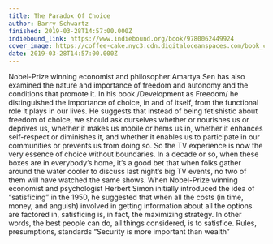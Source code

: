 ```yaml
---
title: The Paradox Of Choice
author: Barry Schwartz
finished: 2019-03-28T14:57:00.000Z
indiebound_link: https://www.indiebound.org/book/9780062449924
cover_image: https://coffee-cake.nyc3.cdn.digitaloceanspaces.com/book_covers/2019/the-paradox-of-choice.jpg
date: 2019-03-28T14:57:00.000Z
---
```

Nobel-Prize winning economist and philosopher Amartya Sen has also examined the nature and importance of freedom and autonomy and the conditions that promote it. In his book /Development as Freedom/ he distinguished the importance of choice, in and of itself, from the functional role it plays in our lives. He suggests that instead of being fetishistic about freedom of choice, we should ask ourselves whether or nourishes us or deprives us, whether it makes us mobile or hems us in, whether it enhances self-respect or diminishes it, and whether it enables us to participate in our communities or prevents us from doing so.
So the TV experience is now the very essence of choice without boundaries. In a decade or so, when these boxes are in everybody’s home, it’s a good bet that when folks gather around the water cooler to discuss last night’s big TV events, no two of them will have watched the same shows.
When Nobel-Prize winning economist and psychologist Herbert Simon initially introduced the idea of “satisficing” in the 1950, he suggested that when all the costs (in time, money, and anguish) involved in getting information about all the options are factored in, satisficing is, in fact, the maximizing strategy. In other words, the best people can do, all things considered, is to satisfice.
Rules, presumptions, standards
“Security is more important than wealth”